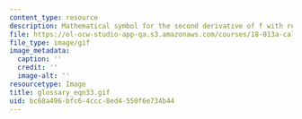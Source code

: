 ```yaml
---
content_type: resource
description: Mathematical symbol for the second derivative of f with respect to x
file: https://ol-ocw-studio-app-qa.s3.amazonaws.com/courses/18-013a-calculus-with-applications-spring-2005/bc68a496bfc64ccc8ed4550f6e734b44_glossary_eqn33.gif
file_type: image/gif
image_metadata:
  caption: ''
  credit: ''
  image-alt: ''
resourcetype: Image
title: glossary_eqn33.gif
uid: bc68a496-bfc6-4ccc-8ed4-550f6e734b44
---
```

